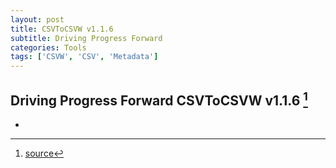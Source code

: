 ```yaml
---
layout: post
title: CSVToCSVW v1.1.6
subtitle: Driving Progress Forward
categories: Tools
tags: ['CSVW', 'CSV', 'Metadata']
---
```


## Driving Progress Forward CSVToCSVW v1.1.6 [^fn1]

-

[^fn1]: [source](https://github.com/Mat-O-Lab/CSVtoCSVW/releases/tag/v1.1.6)